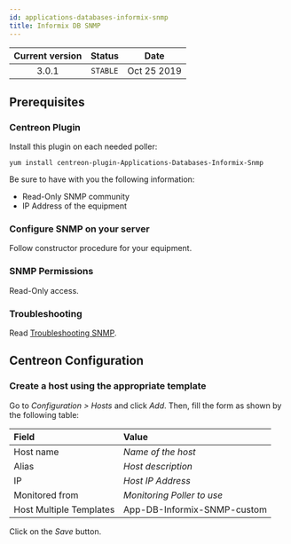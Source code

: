 ```yaml
---
id: applications-databases-informix-snmp
title: Informix DB SNMP
---
```


| Current version | Status | Date |
| :-: | :-: | :-: |
| 3.0.1 | `STABLE` | Oct 25 2019 |

## Prerequisites

### Centreon Plugin

Install this plugin on each needed poller:

``` shell
yum install centreon-plugin-Applications-Databases-Informix-Snmp
```

Be sure to have with you the following information:

  - Read-Only SNMP community
  - IP Address of the equipment

### Configure SNMP on your server

Follow constructor procedure for your equipment.

### SNMP Permissions

Read-Only access.

### Troubleshooting

Read [Troubleshooting
SNMP](https://documentation.centreon.com/docs/centreon-plugins/en/latest/user/guide.html#snmp).

## Centreon Configuration

### Create a host using the appropriate template

Go to *Configuration \> Hosts* and click *Add*. Then, fill the form as shown by
the following table:

| Field                                | Value                       |
| :----------------------------------- | :-------------------------- |
| Host name                            | *Name of the host*          |
| Alias                                | *Host description*          |
| IP                                   | *Host IP Address*           |
| Monitored from                       | *Monitoring Poller to use*  |
| Host Multiple Templates              | App-DB-Informix-SNMP-custom |

Click on the *Save* button.

